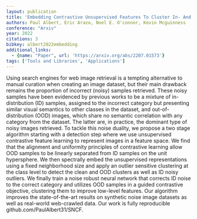 ```yaml
---
layout: publication
title: 'Embedding Contrastive Unsupervised Features To Cluster In- And Out-of-distribution Noise In Corrupted Image Datasets'
authors: Paul Albert, Eric Arazo, Noel E. O'connor, Kevin Mcguinness
conference: "Arxiv"
year: 2022
citations: 3
bibkey: albert2022embedding
additional_links:
  - {name: "Paper", url: 'https://arxiv.org/abs/2207.01573'}
tags: ['Tools and Libraries', 'Applications']
---
```

Using search engines for web image retrieval is a tempting alternative to
manual curation when creating an image dataset, but their main drawback remains
the proportion of incorrect (noisy) samples retrieved. These noisy samples have
been evidenced by previous works to be a mixture of in-distribution (ID)
samples, assigned to the incorrect category but presenting similar visual
semantics to other classes in the dataset, and out-of-distribution (OOD)
images, which share no semantic correlation with any category from the dataset.
The latter are, in practice, the dominant type of noisy images retrieved. To
tackle this noise duality, we propose a two stage algorithm starting with a
detection step where we use unsupervised contrastive feature learning to
represent images in a feature space. We find that the alignment and uniformity
principles of contrastive learning allow OOD samples to be linearly separated
from ID samples on the unit hypersphere. We then spectrally embed the
unsupervised representations using a fixed neighborhood size and apply an
outlier sensitive clustering at the class level to detect the clean and OOD
clusters as well as ID noisy outliers. We finally train a noise robust neural
network that corrects ID noise to the correct category and utilizes OOD samples
in a guided contrastive objective, clustering them to improve low-level
features. Our algorithm improves the state-of-the-art results on synthetic
noise image datasets as well as real-world web-crawled data. Our work is fully
reproducible github.com/PaulAlbert31/SNCF.
